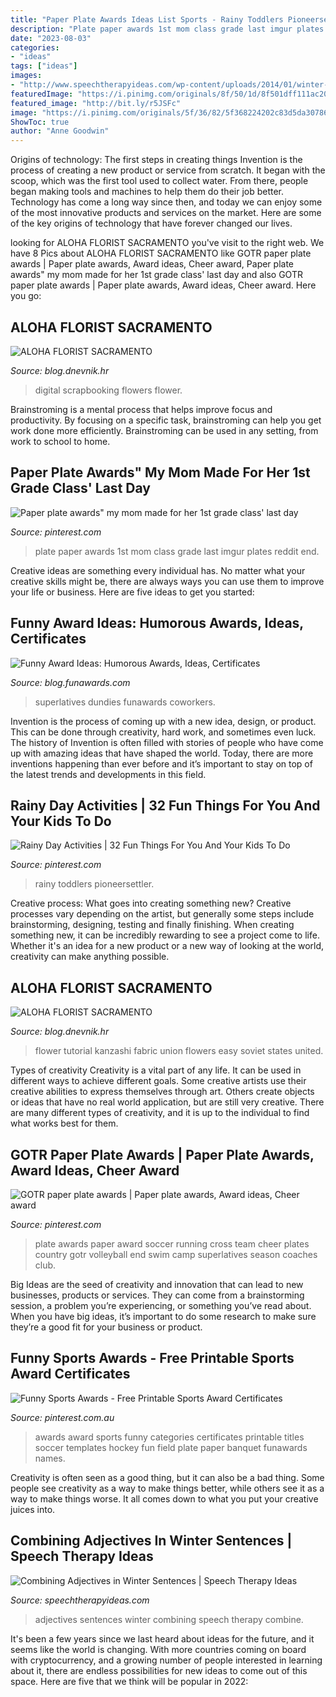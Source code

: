 ```yaml
---
title: "Paper Plate Awards Ideas List Sports - Rainy Toddlers Pioneersettler"
description: "Plate paper awards 1st mom class grade last imgur plates reddit end"
date: "2023-08-03"
categories:
- "ideas"
tags: ["ideas"]
images:
- "http://www.speechtherapyideas.com/wp-content/uploads/2014/01/winter-sentences-combine-adjectives-450x300.png"
featuredImage: "https://i.pinimg.com/originals/8f/50/1d/8f501dff111ac203eb512efbc5641949.png"
featured_image: "http://bit.ly/r5JSFc"
image: "https://i.pinimg.com/originals/5f/36/82/5f368224202c83d5da30786686a97a61.jpg"
ShowToc: true
author: "Anne Goodwin"
---
```



Origins of technology: The first steps in creating things
Invention is the process of creating a new product or service from scratch. It began with the scoop, which was the first tool used to collect water. From there, people began making tools and machines to help them do their job better. Technology has come a long way since then, and today we can enjoy some of the most innovative products and services on the market. Here are some of the key origins of technology that have forever changed our lives.

	

		
looking for ALOHA FLORIST SACRAMENTO you've visit to the right web. We have 8 Pics about ALOHA FLORIST SACRAMENTO like GOTR paper plate awards | Paper plate awards, Award ideas, Cheer award, Paper plate awards&quot; my mom made for her 1st grade class&#039; last day and also GOTR paper plate awards | Paper plate awards, Award ideas, Cheer award. Here you go:
		
    
## ALOHA FLORIST SACRAMENTO

<img loading=lazy src="http://bit.ly/r5JSFc" onerror="this.onerror=null;this.src='https://tse4.mm.bing.net/th?id=OIP._rAAIjHfA0wf2x5LSbfvKQHaHa&amp;pid=15.1';" alt="ALOHA FLORIST SACRAMENTO">

_Source: blog.dnevnik.hr_

>digital scrapbooking flowers flower. 

	

Brainstroming is a mental process that helps improve focus and productivity. By focusing on a specific task, brainstroming can help you get work done more efficiently. Brainstroming can be used in any setting, from work to school to home.

    
## Paper Plate Awards&quot; My Mom Made For Her 1st Grade Class&#039; Last Day

<img loading=lazy src="https://i.pinimg.com/originals/5f/36/82/5f368224202c83d5da30786686a97a61.jpg" onerror="this.onerror=null;this.src='https://tse2.mm.bing.net/th?id=OIP.CspIfLUd5feJcVt20cLziwHaFh&amp;pid=15.1';" alt="Paper plate awards&quot; my mom made for her 1st grade class&#039; last day">

_Source: pinterest.com_

>plate paper awards 1st mom class grade last imgur plates reddit end. 

	

Creative ideas are something every individual has. No matter what your creative skills might be, there are always ways you can use them to improve your life or business. Here are five ideas to get you started: 

    
## Funny Award Ideas: Humorous Awards, Ideas, Certificates

<img loading=lazy src="http://www.funawards.com/employee-awards/images-600/funny-employee-awards.jpg" onerror="this.onerror=null;this.src='https://tse3.mm.bing.net/th?id=OIP.zatGkjkLqSklxhCY-0XZdwHaFp&amp;pid=15.1';" alt="Funny Award Ideas: Humorous Awards, Ideas, Certificates">

_Source: blog.funawards.com_

>superlatives dundies funawards coworkers. 

	

Invention is the process of coming up with a new idea, design, or product. This can be done through creativity, hard work, and sometimes even luck. The history of Invention is often filled with stories of people who have come up with amazing ideas that have shaped the world. Today, there are more inventions happening than ever before and it’s important to stay on top of the latest trends and developments in this field.

    
## Rainy Day Activities | 32 Fun Things For You And Your Kids To Do

<img loading=lazy src="https://i.pinimg.com/originals/d8/3c/62/d83c62bd9264cc03bb913f598723bae9.jpg" onerror="this.onerror=null;this.src='https://tse4.mm.bing.net/th?id=OIP.i-ZrTRpe-3h57JCGrGkmqQHaJ3&amp;pid=15.1';" alt="Rainy Day Activities | 32 Fun Things For You And Your Kids To Do">

_Source: pinterest.com_

>rainy toddlers pioneersettler. 

	

Creative process: What goes into creating something new?
Creative processes vary depending on the artist, but generally some steps include brainstorming, designing, testing and finally finishing. When creating something new, it can be incredibly rewarding to see a project come to life. Whether it's an idea for a new product or a new way of looking at the world, creativity can make anything possible.

    
## ALOHA FLORIST SACRAMENTO

<img loading=lazy src="http://bit.ly/oZ9FEq" onerror="this.onerror=null;this.src='https://tse1.mm.bing.net/th?id=OIP.PZHqjjWtCEGl5lzBaCO8QAAAAA&amp;pid=15.1';" alt="ALOHA FLORIST SACRAMENTO">

_Source: blog.dnevnik.hr_

>flower tutorial kanzashi fabric union flowers easy soviet states united. 

	

Types of creativity
Creativity is a vital part of any life. It can be used in different ways to achieve different goals. Some creative artists use their creative abilities to express themselves through art. Others create objects or ideas that have no real world application, but are still very creative. There are many different types of creativity, and it is up to the individual to find what works best for them.

    
## GOTR Paper Plate Awards | Paper Plate Awards, Award Ideas, Cheer Award

<img loading=lazy src="https://i.pinimg.com/736x/4a/f5/a1/4af5a15da2f9435e6ee61f67c7f7e85e--paper-plate-awards-girls-camp.jpg" onerror="this.onerror=null;this.src='https://tse2.mm.bing.net/th?id=OIP.xGkjrOnEB3acNG0IjsnXGAHaJ3&amp;pid=15.1';" alt="GOTR paper plate awards | Paper plate awards, Award ideas, Cheer award">

_Source: pinterest.com_

>plate awards paper award soccer running cross team cheer plates country gotr volleyball end swim camp superlatives season coaches club. 

	

Big Ideas are the seed of creativity and innovation that can lead to new businesses, products or services. They can come from a brainstorming session, a problem you’re experiencing, or something you’ve read about. When you have big ideas, it’s important to do some research to make sure they’re a good fit for your business or product.

    
## Funny Sports Awards - Free Printable Sports Award Certificates

<img loading=lazy src="https://i.pinimg.com/originals/8f/50/1d/8f501dff111ac203eb512efbc5641949.png" onerror="this.onerror=null;this.src='https://tse2.mm.bing.net/th?id=OIP.3Lf1B4IftmAiWf6bW3a2FgHaHa&amp;pid=15.1';" alt="Funny Sports Awards - Free Printable Sports Award Certificates">

_Source: pinterest.com.au_

>awards award sports funny categories certificates printable titles soccer templates hockey fun field plate paper banquet funawards names. 

	

Creativity is often seen as a good thing, but it can also be a bad thing. Some people see creativity as a way to make things better, while others see it as a way to make things worse. It all comes down to what you put your creative juices into.

    
## Combining Adjectives In Winter Sentences | Speech Therapy Ideas

<img loading=lazy src="http://www.speechtherapyideas.com/wp-content/uploads/2014/01/winter-sentences-combine-adjectives-450x300.png" onerror="this.onerror=null;this.src='https://tse2.mm.bing.net/th?id=OIP.NCelK0gDN69-V5t-hxu1kgHaE8&amp;pid=15.1';" alt="Combining Adjectives in Winter Sentences | Speech Therapy Ideas">

_Source: speechtherapyideas.com_

>adjectives sentences winter combining speech therapy combine. 

	

It's been a few years since we last heard about ideas for the future, and it seems like the world is changing. With more countries coming on board with cryptocurrency, and a growing number of people interested in learning about it, there are endless possibilities for new ideas to come out of this space. Here are five that we think will be popular in 2022: 

